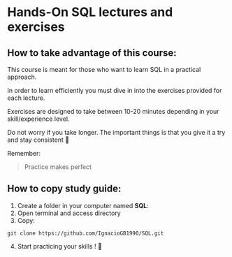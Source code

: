 # Hands-On SQL lectures and exercises


## How to take advantage of this course:

This course is meant for those who want to learn SQL in a practical approach. 

In order to learn efficiently you must dive in into the exercises provided for each lecture.

Exercises are designed to take between 10-20 minutes depending in your skill/experience level.

Do not worry if you take longer. The important things is that you give it a try and stay consistent 💪

Remember:
 > Practice makes perfect

## How to copy study guide:
1. Create a folder in your computer named **SQL**:
2. Open terminal and access directory
3. Copy:
~~~
git clone https://github.com/IgnacioGB1990/SQL.git
~~~
4. Start practicing your skills ! 🚀
